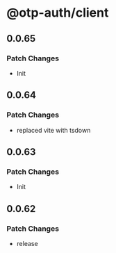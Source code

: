 # @otp-auth/client

## 0.0.65

### Patch Changes

- Init

## 0.0.64

### Patch Changes

- replaced vite with tsdown

## 0.0.63

### Patch Changes

- Init

## 0.0.62

### Patch Changes

- release
